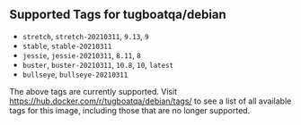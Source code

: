 ## Supported Tags for tugboatqa/debian

* `stretch`, `stretch-20210311`, `9.13`, `9`
* `stable`, `stable-20210311`
* `jessie`, `jessie-20210311`, `8.11`, `8`
* `buster`, `buster-20210311`, `10.8`, `10`, `latest`
* `bullseye`, `bullseye-20210311`

The above tags are currently supported. Visit https://hub.docker.com/r/tugboatqa/debian/tags/ to see a list of all available tags for this image, including those that are no longer supported.

